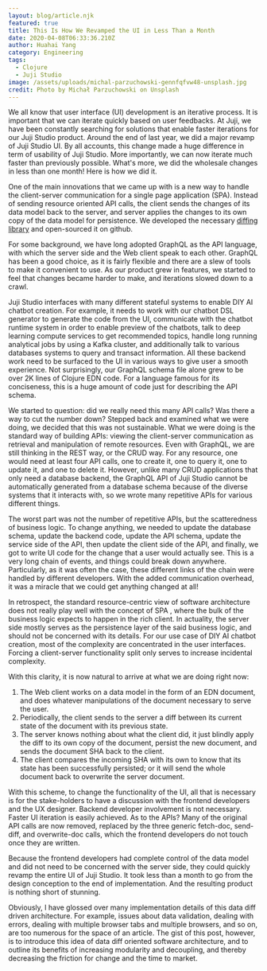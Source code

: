 ```yaml
---
layout: blog/article.njk
featured: true
title: This Is How We Revamped the UI in Less Than a Month
date: 2020-04-08T06:33:36.210Z
author: Huahai Yang
category: Engineering
tags:
  - Clojure
  - Juji Studio
image: /assets/uploads/michal-parzuchowski-gennfqfvw48-unsplash.jpg
credit: Photo by Michał Parzuchowski on Unsplash
---
```

We all know that user interface (UI) development is an iterative process. It is important that we can iterate quickly based on user feedbacks. At Juji, we have been constantly searching for solutions that enable faster iterations for our Juji Studio product. Around the end of last year, we did a major revamp of Juji Studio UI. By all accounts, this change made a huge difference in term of usability of Juji Studio. More importantly, we can now iterate much faster than previously possible. What's more, we did the wholesale changes in less than one month! Here is how we did it.

One of the main innovations that we came up with is a new way to handle the client-server communication for a single page application (SPA). Instead of sending resource oriented API calls, the client sends the changes of its data model back to the server, and server applies the changes to its own copy of the data model for persistence. We developed the necessary [diffing library](https://github.com/juji-io/editscript) and open-sourced it on github.

For some background, we have long adopted GraphQL as the API language, with which the server side and the Web client speak to each other. GraphQL has been a good choice, as it is fairly flexible and there are a slew of tools to make it convenient to use. As our product grew in features, we started to feel that changes became harder to make, and iterations slowed down to a crawl.

Juji Studio interfaces with many different stateful systems to enable DIY AI chatbot creation. For example, it needs to work with our chatbot DSL generator to generate the code from the UI, communicate with the chatbot runtime system in order to enable preview of the chatbots, talk to deep learning compute services to get recommended topics, handle long running analytical jobs by using a Kafka cluster, and additionally talk to various databases systems to query and transact information. All these backend work need to be surfaced to the UI in various ways to give user a smooth experience. Not surprisingly, our GraphQL schema file alone grew to be over 2K lines of Clojure EDN code. For a language famous for its conciseness, this is a huge amount of code just for describing the API schema.

We started to question: did we really need this many API calls? Was there a way to cut the number down? Stepped back and examined what we were doing, we decided that this was not sustainable. What we were doing is the standard way of building APIs: viewing the client-server communication as retrieval and manipulation of remote resources. Even with GraphQL, we are still thinking in the REST way, or the CRUD way.  For any resource, one would need at least four API calls,  one to create it, one to query it, one to update it, and one to delete it. However, unlike many CRUD applications that only need a database backend, the GraphQL API of Juji Studio cannot be automatically generated from a database schema because of the diverse systems that it interacts with, so we wrote many repetitive APIs for various different things.

The worst part was not the number of repetitive APIs, but the scatteredness of business logic. To change anything, we needed to update the database schema, update the backend code, update the API schema, update the service side of the API, then update the client side of the API, and finally, we got to write UI code for the change that a user would actually see. This is a very long chain of events, and things could break down anywhere. Particularly, as it was often the case, these different links of the chain were handled by different developers. With the added communication overhead, it was a miracle that we could get anything changed at all!

In retrospect, the standard resource-centric view of software architecture does not really play well with the concept of SPA , where the bulk of the business logic expects to happen in the rich client. In actuality, the server side mostly serves as the persistence layer of the said business logic, and should not be concerned with its details. For our use case of DIY AI chatbot creation, most of the complexity are concentrated in the user interfaces. Forcing a client-server functionality split only serves to increase incidental complexity.

With this clarity, it is now natural to arrive at what we are doing right now:

1. The Web client works on a data model in the form of an EDN document, and does whatever manipulations of the document necessary to serve the user.
2. Periodically, the client sends to the server a diff between its current state of the document with its previous state.
3. The server knows nothing about what the client did, it just blindly apply the diff to its own copy of the document, persist the new document, and sends the document SHA back to the client.
4. The client compares the incoming SHA with its own to know that its state has been successfully persisted; or it will send the whole document back to overwrite the server document.

With this scheme, to change the functionality of the UI, all that is necessary is for the stake-holders to have a discussion with the frontend developers and the UX designer. Backend developer involvement is not necessary. Faster UI iteration is easily achieved. As to the APIs? Many of the original API calls are now removed, replaced by the three generic fetch-doc, send-diff, and overwrite-doc calls, which the frontend developers do not touch once they are written.

Because the frontend developers had complete control of the data model and did not need to be concerned with the server side, they could quickly revamp the entire UI of Juji Studio. It took less than a month to go from the design conception to the end of implementation. And the resulting product is nothing short of stunning.

Obviously, I have glossed over many implementation details of this data diff driven architecture. For example, issues about data validation, dealing with errors, dealing with multiple browser tabs and multiple browsers, and so on, are too numerous for the space of an article. The gist of this post, however, is to introduce this idea of data diff oriented software architecture, and to outline its benefits of increasing modularity and decoupling, and thereby decreasing the friction for change and the time to market.
